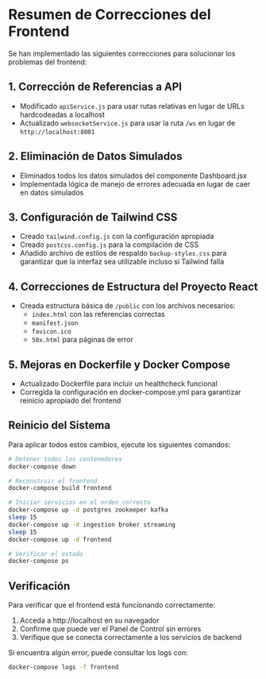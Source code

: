 # Resumen de Correcciones del Frontend

Se han implementado las siguientes correcciones para solucionar los problemas del frontend:

## 1. Corrección de Referencias a API

- Modificado `apiService.js` para usar rutas relativas en lugar de URLs hardcodeadas a localhost
- Actualizado `websocketService.js` para usar la ruta `/ws` en lugar de `http://localhost:8001`

## 2. Eliminación de Datos Simulados

- Eliminados todos los datos simulados del componente Dashboard.jsx
- Implementada lógica de manejo de errores adecuada en lugar de caer en datos simulados

## 3. Configuración de Tailwind CSS

- Creado `tailwind.config.js` con la configuración apropiada
- Creado `postcss.config.js` para la compilación de CSS
- Añadido archivo de estilos de respaldo `backup-styles.css` para garantizar que la interfaz sea utilizable incluso si Tailwind falla

## 4. Correcciones de Estructura del Proyecto React

- Creada estructura básica de `/public` con los archivos necesarios:
  - `index.html` con las referencias correctas
  - `manifest.json`
  - `favicon.ico`
  - `50x.html` para páginas de error

## 5. Mejoras en Dockerfile y Docker Compose

- Actualizado Dockerfile para incluir un healthcheck funcional
- Corregida la configuración en docker-compose.yml para garantizar reinicio apropiado del frontend

## Reinicio del Sistema

Para aplicar todos estos cambios, ejecute los siguientes comandos:

```bash
# Detener todos los contenedores
docker-compose down

# Reconstruir el frontend
docker-compose build frontend

# Iniciar servicios en el orden correcto
docker-compose up -d postgres zookeeper kafka
sleep 15
docker-compose up -d ingestion broker streaming
sleep 15
docker-compose up -d frontend

# Verificar el estado
docker-compose ps
```

## Verificación

Para verificar que el frontend está funcionando correctamente:

1. Acceda a http://localhost en su navegador
2. Confirme que puede ver el Panel de Control sin errores
3. Verifique que se conecta correctamente a los servicios de backend

Si encuentra algún error, puede consultar los logs con:
```bash
docker-compose logs -f frontend
```
